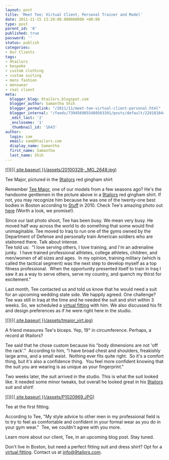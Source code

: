 ```yaml
---
layout: post
title: 'Meet Tee: Virtual Client, Personal Trainer and Model'
date: 2011-11-15 13:29:00.000000000 +00:00
type: post
parent_id: '0'
published: true
password: ''
status: publish
categories:
- Our Clients
tags:
- 9tailors
- bespoke
- custom clothing
- custom suiting
- mens fashion
- menswear
- real client
meta:
  blogger_blog: 9tailors.blogspot.com
  blogger_author: Samantha Shih
  blogger_permalink: "/2011/11/meet-tee-virtual-client-personal.html"
  blogger_internal: "/feeds/7394569855460563391/posts/default/2281818440483239664"
  _edit_last: '2'
  _encloseme: '1'
  _thumbnail_id: '1643'
author:
  login: sam
  email: sam@9tailors.com
  display_name: Samantha
  first_name: Samantha
  last_name: Shih
---
```

[![]({{ site.baseurl }}/assets/20100328-_MG_2648.jpg)](http://4.bp.blogspot.com/-GZCupmCRCu0/TsGfGiobNcI/AAAAAAAAKao/FXMCLdibCdQ/s1600/20100328-_MG_2648.jpg)

Tee Major, pictured in the [9tailors](http://9tailors.com/) red gingham shirt

Remember [Tee Major](http://www.teemajor.com/), one of our models from a few seasons ago? He's the handsome gentlemen in the picture above in a [9tailors](http://9tailors.com/) red gingham shirt. If not, you may recognize him because he was one of the twenty-one best bodies in Boston according to [Stuff](http://stuffboston.com/photos/features/category21040.aspx) in 2010. Check Tee's amazing photo out [here](http://stuffboston.com/photos/features/category21040/picture637299.aspx) (Worth a look, we promise!).

Since our last photo shoot, Tee has been busy. We mean very busy. He moved half way across the world to do something that some would find unimaginable. Tee moved to Iraq to run one of the gyms owned by the Department of Defense and personally train American soldiers who are stationed there. Talk about intense.   
Tee told us:  "I love serving others, I love training, and I'm an adrenaline junky.  I have trained professional athletes, college athletes, children, and men/women of all sizes and ages.  In my opinion, training military (which is called the tactical segment) was the next step to develop myself as a top fitness professional.  When the opportunity presented itself to train in Iraq I saw it as a way to serve others, serve my country, and quench my thirst for excitement." 

Last month, Tee contacted us and told us know that he would need a suit for an upcoming wedding state side. We happily agreed. One challenge? Tee was still in Iraq at the time and he needed the suit and shirt within 3 weeks. So, we scheduled a [virtual fitting](http://9tailors.com/pages/#!/pages/customer_service/appointments) with him. We also discussed his fit and design preferences as if he were right here in the studio.

[![]({{ site.baseurl }}/assets/tmajor_virt.jpg)](http://2.bp.blogspot.com/-qaiYswILlRo/TsGkz2_1ZgI/AAAAAAAAKaw/h8-JpX_etMg/s1600/tmajor_virt.jpg)

A friend measures Tee's biceps. Yep, 19" in circumference. Perhaps, a record at 9tailors?

Tee said that he chose custom because his "body dimensions are not 'off the rack'."  According to him, "I have broad chest and shoulders, freakishly large arms, and a small waist.  Nothing ever fits quite right.  So it's a comfort thing, but it's also a confidence thing.  You feel more confident knowing that the suit you are wearing is as unique as your fingerprint."   
  
  
Two weeks later, the suit arrived in the studio. This is what the suit looked like. It needed some minor tweaks, but overall he looked great in his [9tailors](http://9tailors.com/) suit and shirt!

[![]({{ site.baseurl }}/assets/P1020969.JPG)](http://4.bp.blogspot.com/-xVZHKxurwPc/TsGmP4yWLgI/AAAAAAAAKa4/pu8UcEzGKho/s1600/P1020969.JPG)

Tee at the first fitting.

According to Tee, "My style advice to other men in my professional field is to try to feel as comfortable and confident in your formal wear as you do in your gym wear."  Tee, we couldn't agree with you more. 

Learn more about our client, Tee, in an upcoming blog post. Stay tuned.

Don't live in Boston, but need a perfect fitting suit and dress shirt? Opt for a [virtual fitting](http://9tailors.blogspot.com/2011/10/virtual-side-of-9tailors.html). Contact us at [info@9tailors.com](mailto:info@9tailors.com).